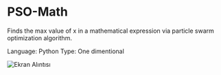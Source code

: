# PSO-Math
Finds the max value of x in a mathematical expression via particle swarm optimization algorithm.

Language: Python
Type: One dimentional


![Ekran Alıntısı](https://github.com/can-yavuz/Particle-Swarm-Optimization-Mathematical-Function/assets/71193611/ea00d1b2-bcab-49c7-914a-05221e0ede62)
